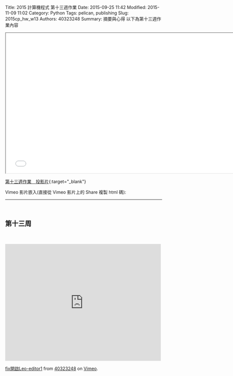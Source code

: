 Title: 2015 計算機程式 第十三週作業
Date: 2015-09-25 11:42
Modified: 2015-11-09 11:02
Category: Python
Tags: pelican, publishing
Slug: 2015cp_hw_w13
Authors: 40323248
Summary: 摘要與心得
以下為第十三週作業內容

<iframe src="40323248_cp_w13.html" width="750" height="450"></iframe>

[第十三週作業　投影片](40323248_cp_w13.html){:target="_blank"}

Vimeo 影片嵌入(直接從 Vimeo 影片上的 Share 複製 html 碼):

<hr/>
<br>
<h2>第十三周</h2>
<br>
<br>
<iframe src="https://player.vimeo.com/video/151782945" width="500" height="375" frameborder="0" webkitallowfullscreen mozallowfullscreen allowfullscreen></iframe> <p><a href="https://vimeo.com/151782945">fix開啟Leo-editor1</a> from <a href="https://vimeo.com/user44975888">40323248</a> on <a href="https://vimeo.com">Vimeo</a>.</p>


